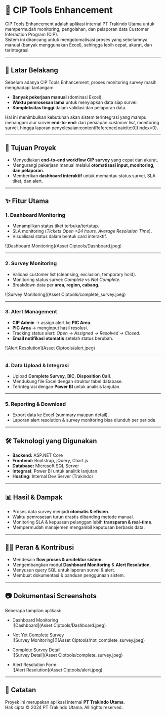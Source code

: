 # 🚀 CIP Tools Enhancement

CIP Tools Enhancement adalah aplikasi internal PT Trakindo Utama untuk mempermudah monitoring, pengolahan, dan pelaporan data Customer Interaction Program (CIP).  
Sistem ini dirancang untuk mengotomatisasi proses yang sebelumnya manual (banyak menggunakan Excel), sehingga lebih cepat, akurat, dan terintegrasi.

---

## 📌 Latar Belakang
Sebelum adanya CIP Tools Enhancement, proses monitoring survey masih menghadapi tantangan:
- **Banyak pekerjaan manual** (dominasi Excel).
- **Waktu pemrosesan lama** untuk menyiapkan data siap survei.
- **Kompleksitas tinggi** dalam validasi dan pelaporan data.
  
Hal ini menimbulkan kebutuhan akan sistem terintegrasi yang mampu menangani alur survei **end-to-end**: dari persiapan *customer list*, monitoring survei, hingga laporan penyelesaian:contentReference[oaicite:0]{index=0}.

---

## 🎯 Tujuan Proyek
- Menyediakan **end-to-end workflow CIP survey** yang cepat dan akurat.  
- Mengurangi pekerjaan manual melalui **otomatisasi input, monitoring, dan pelaporan**.  
- Memberikan **dashboard interaktif** untuk memantau status survei, SLA tiket, dan alert.  

---

## ✨ Fitur Utama

### 1. Dashboard Monitoring
- Menampilkan status tiket terbuka/tertutup.
- SLA monitoring (*Tickets Open >24 hours, Average Resolution Time*).
- Visualisasi status dalam bentuk card interaktif.  

![Dashboard Monitoring](Asset Ciptools/Dashboard.jpeg)

---

### 2. Survey Monitoring
- Validasi customer list (cleansing, exclusion, temporary hold).  
- Monitoring status survei: *Complete* vs *Not Complete*.  
- Breakdown data per **area, region, cabang**.  

![Survey Monitoring](Asset Ciptools/complete_survey.jpeg)

---

### 3. Alert Management
- **CIP Admin** → assign alert ke **PIC Area**.  
- **PIC Area** → menginput hasil resolusi.  
- Tracking status alert: *Open → Assigned → Resolved → Closed*.  
- **Email notifikasi otomatis** setelah status berubah.  

![Alert Resolution](Asset Ciptools/alert.jpeg)

---

### 4. Data Upload & Integrasi
- Upload **Complete Survey**, **BIC**, **Disposition Call**.  
- Mendukung file Excel dengan struktur tabel database.  
- Terintegrasi dengan **Power BI** untuk analisis lanjutan.  

---

### 5. Reporting & Download
- Export data ke Excel (summary maupun detail).  
- Laporan alert resolution & survey monitoring bisa diunduh per periode.  

---

## 🛠️ Teknologi yang Digunakan
- **Backend:** ASP.NET Core  
- **Frontend:** Bootstrap, jQuery, Chart.js  
- **Database:** Microsoft SQL Server  
- **Integrasi:** Power BI untuk analitik lanjutan  
- **Hosting:** Internal Dev Server (Trakindo)  

---

## 📊 Hasil & Dampak
- Proses data survey menjadi **otomatis & efisien**.  
- Waktu pemrosesan turun drastis dibanding metode manual.  
- Monitoring SLA & kepuasan pelanggan lebih **transparan & real-time**.  
- Mempermudah manajemen mengambil keputusan berbasis data.  

---

## 👩‍💻 Peran & Kontribusi


- Mendesain **flow proses & arsitektur sistem**.  
- Mengembangkan modul **Dashboard Monitoring** & **Alert Resolution**.  
- Menyusun query SQL untuk laporan survei & alert.  
- Membuat dokumentasi & panduan penggunaan sistem.  

---

## 📷 Dokumentasi Screenshots
Beberapa tampilan aplikasi:

- Dashboard Monitoring  
  ![Dashboard](Asset Ciptools/Dashboard.jpeg)

- Not Yet Complete Survey  
  ![Survey Monitoring](](Asset Ciptools/not_complete_survey.jpeg)

- Complete Survey Detail  
  ![Survey Detail](Asset Ciptools/complete_survey.jpeg)

- Alert Resolution Form  
  ![Alert Resolution](Asset Ciptools/alert.jpeg)

---

## 📌 Catatan
Proyek ini merupakan aplikasi internal **PT Trakindo Utama**.  
Hak cipta © 2024 PT Trakindo Utama. All rights reserved.

